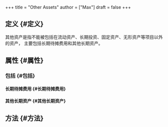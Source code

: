 +++
title = "Other Assets"
author = ["Max"]
draft = false
+++

## 定义 {#定义}

其他资产是指不能被包括在流动资产、长期投资、固定资产、无形资产等项目以外的资产，
主要包括长期待摊费用和其他长期资产。


## 属性 {#属性}


### 包括 {#包括}


#### 长期待摊费用 {#长期待摊费用}


#### 其他长期资产 {#其他长期资产}


## 方法 {#方法}
